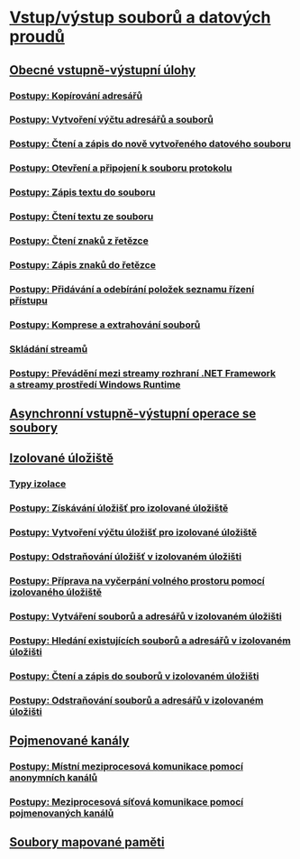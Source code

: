 # [Vstup/výstup souborů a datových proudů](index.md)
## [Obecné vstupně-výstupní úlohy](common-i-o-tasks.md)
### [Postupy: Kopírování adresářů](how-to-copy-directories.md)
### [Postupy: Vytvoření výčtu adresářů a souborů](how-to-enumerate-directories-and-files.md)
### [Postupy: Čtení a zápis do nově vytvořeného datového souboru](how-to-read-and-write-to-a-newly-created-data-file.md)
### [Postupy: Otevření a připojení k souboru protokolu](how-to-open-and-append-to-a-log-file.md)
### [Postupy: Zápis textu do souboru](how-to-write-text-to-a-file.md)
### [Postupy: Čtení textu ze souboru](how-to-read-text-from-a-file.md)
### [Postupy: Čtení znaků z řetězce](how-to-read-characters-from-a-string.md)
### [Postupy: Zápis znaků do řetězce](how-to-write-characters-to-a-string.md)
### [Postupy: Přidávání a odebírání položek seznamu řízení přístupu](how-to-add-or-remove-access-control-list-entries.md)
### [Postupy: Komprese a extrahování souborů](how-to-compress-and-extract-files.md)
### [Skládání streamů](composing-streams.md)
### [Postupy: Převádění mezi streamy rozhraní .NET Framework a streamy prostředí Windows Runtime](how-to-convert-between-dotnet-streams-and-winrt-streams.md)
## [Asynchronní vstupně-výstupní operace se soubory](asynchronous-file-i-o.md)
## [Izolované úložiště](isolated-storage.md)
### [Typy izolace](types-of-isolation.md)
### [Postupy: Získávání úložišť pro izolované úložiště](how-to-obtain-stores-for-isolated-storage.md)
### [Postupy: Vytvoření výčtu úložišť pro izolované úložiště](how-to-enumerate-stores-for-isolated-storage.md)
### [Postupy: Odstraňování úložišť v izolovaném úložišti](how-to-delete-stores-in-isolated-storage.md)
### [Postupy: Příprava na vyčerpání volného prostoru pomocí izolovaného úložiště](how-to-anticipate-out-of-space-conditions-with-isolated-storage.md)
### [Postupy: Vytváření souborů a adresářů v izolovaném úložišti](how-to-create-files-and-directories-in-isolated-storage.md)
### [Postupy: Hledání existujících souborů a adresářů v izolovaném úložišti](how-to-find-existing-files-and-directories-in-isolated-storage.md)
### [Postupy: Čtení a zápis do souborů v izolovaném úložišti](how-to-read-and-write-to-files-in-isolated-storage.md)
### [Postupy: Odstraňování souborů a adresářů v izolovaném úložišti](how-to-delete-files-and-directories-in-isolated-storage.md)
## [Pojmenované kanály](pipe-operations.md)
### [Postupy: Místní meziprocesová komunikace pomocí anonymních kanálů](how-to-use-anonymous-pipes-for-local-interprocess-communication.md)
### [Postupy: Meziprocesová síťová komunikace pomocí pojmenovaných kanálů](how-to-use-named-pipes-for-network-interprocess-communication.md)
## [Soubory mapované paměti](memory-mapped-files.md)
